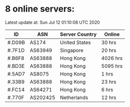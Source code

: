 # 8 online servers:

Latest update at: Sun Jul 12 01:10:08 UTC 2020

| ID | ASN | Server Country | Online |
| -- | --- | -------------- | ------ |
| #.D09B | AS174 | United States | 30 hrs |
| #.7F1D | AS63949 | Singapore | 20 hrs |
| #.B6F8 | AS63888 | Hong Kong | 4026 hrs |
| #.BD3E | AS63888 | Hong Kong | 5095 hrs |
| #.5AD7 | AS8075 | Hong Kong | 1 hrs |
| #.33B9 | AS63888 | Hong Kong | 23 hrs |
| #.FC14 | AS64271 | Hong Kong | 6 hrs |
| #.770F | AS202425 | Netherlands | 12 hrs |

